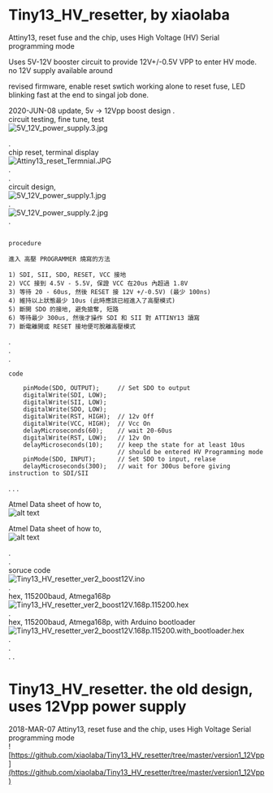 # Tiny13_HV_resetter, by xiaolaba
Attiny13, reset fuse and the chip, uses High Voltage (HV) Serial programming mode

Uses 5V-12V booster circuit to provide 12V+/-0.5V VPP to enter HV mode. no 12V supply available around

revised firmware, enable reset swtich working alone to reset fuse, LED blinking fast at the end to singal job done.


2020-JUN-08 update, 5v -> 12Vpp boost design
.  
circuit testing, fine tune, test  
![5V_12V_power_supply.3.jpg](5V_12V_power_supply.3.jpg)    

.  
chip reset, terminal display  
![Attiny13_reset_Termnial.JPG](Attiny13_reset_Termnial.JPG)  
.  
.  
circuit design,  
![5V_12V_power_supply.1.jpg](5V_12V_power_supply.1.jpg)  
.    
![5V_12V_power_supply.2.jpg](5V_12V_power_supply.2.jpg)  
.  



```

procedure

進入 高壓 PROGRAMMER 燒寫的方法

1) SDI, SII, SDO, RESET, VCC 接地
2) VCC 接到 4.5V - 5.5V, 保證 VCC 在20us 內超過 1.8V
3) 等待 20 - 60us, 然後 RESET 接 12V +/-0.5V) (最少 100ns)
4) 維持以上狀態最少 10us (此時應該已經進入了高壓模式)
5) 斷開 SDO 的接地, 避免搶奪, 短路
6) 等待最少 300us, 然後才操作 SDI 和 SII 對 ATTINY13 讀寫
7) 斷電離開或 RESET 接地便可脫離高壓模式
```  
.  
.  
.  
```
code

    pinMode(SDO, OUTPUT);     // Set SDO to output
    digitalWrite(SDI, LOW);
    digitalWrite(SII, LOW);
    digitalWrite(SDO, LOW);
    digitalWrite(RST, HIGH);  // 12v Off
    digitalWrite(VCC, HIGH);  // Vcc On
    delayMicroseconds(60);    // wait 20-60us
    digitalWrite(RST, LOW);   // 12v On
    delayMicroseconds(10);    // keep the state for at least 10us
                              // should be entered HV Programming mode
    pinMode(SDO, INPUT);      // Set SDO to input, relase
    delayMicroseconds(300);   // wait for 300us before giving instruction to SDI/SII
```
.
.
.
 
Atmel Data sheet of how to,  
![alt text](Attiny13_HV_reset_fuse1.jpg)  
    
Atmel Data sheet of how to,  
![alt text](Attiny13_HV_reset_fuse2.jpg)  
    
.  
.  
soruce code  
![Tiny13_HV_resetter_ver2_boost12V.ino](https://github.com/xiaolaba/Tiny13_HV_resetter/blob/master/Version2_boost12V/Tiny13_HV_resetter_ver2_boost12V.ino)  
.    
hex, 115200baud, Atmega168p    
![Tiny13_HV_resetter_ver2_boost12V.168p.115200.hex](https://github.com/xiaolaba/Tiny13_HV_resetter/blob/master/Version2_boost12V/Tiny13_HV_resetter_ver2_boost12V.168p.115200.hex)     
.    
hex, 115200baud, Atmega168p, with Arduino bootloader  
![Tiny13_HV_resetter_ver2_boost12V.168p.115200.with_bootloader.hex](https://github.com/xiaolaba/Tiny13_HV_resetter/blob/master/Version2_boost12V/Tiny13_HV_resetter_ver2_boost12V.168p.115200.with_bootloader.hex)       
.  
.  
.
.
# Tiny13_HV_resetter. the old design, uses 12Vpp power supply
2018-MAR-07
Attiny13, reset fuse and the chip, uses High Voltage Serial programming mode  
![https://github.com/xiaolaba/Tiny13_HV_resetter/tree/master/version1_12Vpp](https://github.com/xiaolaba/Tiny13_HV_resetter/tree/master/version1_12Vpp)
